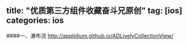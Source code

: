 title: "优质第三方组件收藏奋斗兄原创"
tag: [ios]
categories: ios
---


﻿####一、瀑布流
http://applidium.github.io/ADLivelyCollectionView/


